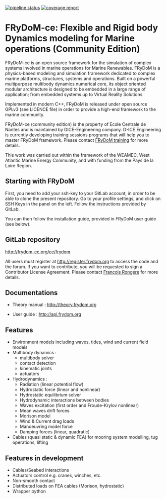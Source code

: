 [![pipeline status](https://frydom-ce.org/ce/frydom/badges/master/pipeline.svg)](https://frydom-ce.org/ce/frydom/commits/master) [![coverage report](https://frydom-ce.org/ce/frydom/badges/master/coverage.svg)](https://frydom-ce.org/ce/frydom/commits/master)

FRyDoM-ce: Flexible and Rigid body Dynamics modeling for Marine operations  (Community Edition)
===============================================================================================

FRyDoM-ce is an open source framework for the simulation of complex systems involved in marine 
operations for Marine Renewables.
FRyDoM is a physics-based modeling and simulation framework dedicated to complex marine platforms,
structures, systems and operations. Built on a powerful multipurpose multibody dynamics numerical 
core, its object oriented modular architecture is designed to be embedded in a large range of 
application; from embedded systems up to Virtual Reality Solutions.

Implemented in modern C++, FRyDoM is released under open source GPLv3 (see LICENCE file) in 
order to provide a high-end framework to the marine community.

FRyDoM-ce (community edition) is the property of Ecole Centrale de Nantes and is maintained by 
DICE-Engineering company. D-ICE Engineering is currently developing training sessions programs 
that will help you to master FRyDoM framework. 
Please contact <a href=mailto:frydom-training@dice-engineering.com>FRyDoM training</a> for more details.

This work was carried out within the framework of the WEAMEC, West Atlantic Marine Energy Community, 
and with funding from the Pays de la Loire Region.

Starting with FRyDoM
--------------------

First, you need to add your ssh-key to your GitLab account, in order to be able to clone the 
present repository. Go to your profile settings, and click on SSH Keys in the panel on the left.
Follow the instructions provided by GitLab.

You can then follow the installation guide, provided in FRyDoM user guide (see below).

GitLab repository
-----------------

http://frydom-ce.org/ce/frydom

All users must register at http://register.frydom.org to access the code and the forum. 
If you want to contribute, you will be requested to sign a Contributor License Agreement. 
Please contact <a href=mailto:francois.rongere@dice-engineering.com>François Rongere</a> for more details.


Documentations
--------------

+ Theory manual : http://theory.frydom.org

+ User guide : http://api.frydom.org


Features
--------

+ Environment models including waves, tides, wind and current field models
+ Multibody dynamics :
    * multibody solver
    * contact detection
    * kinematic joints
    * actuators
+ Hydrodynamics :
    * Radiation (linear potential flow)
    * Hydrostatic force (linear and nonlinear)
    * Hydrostatic equilibrium solver
    * Hydrodynamic interactions between bodies
    * Waves excitation (first order and Froude-Krylov nonlinear)
    * Mean waves drift forces
    * Morison model
    * Wind & Current drag loads
    * Manoeuvring model force
    * Damping forces (linear, quadratic)
+ Cables (quasi static & dynamic FEA) for mooring system modelling, tug operations, lifting

Features in development
-----------------------

+ Cables/Seabed interactions
+ Actuators control e.g. cranes, winches, etc.
+ Non-smooth contact
+ Distributed loads on FEA cables (Morison, hydrostatic)
+ Wrapper python
